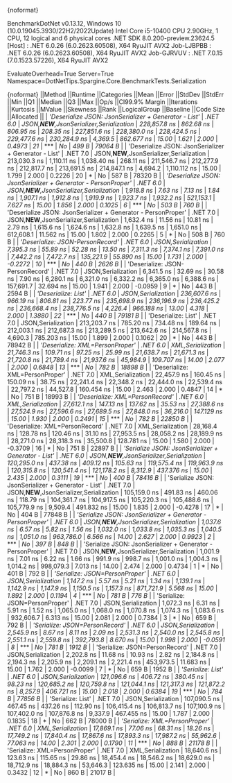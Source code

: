 {noformat}

BenchmarkDotNet v0.13.12, Windows 10 (10.0.19045.3930/22H2/2022Update)
Intel Core i5-10400 CPU 2.90GHz, 1 CPU, 12 logical and 6 physical cores
.NET SDK 8.0.200-preview.23624.5
  [Host]     : .NET 6.0.26 (6.0.2623.60508), X64 RyuJIT AVX2
  Job-LJBPBB : .NET 6.0.26 (6.0.2623.60508), X64 RyuJIT AVX2
  Job-GJRVUV : .NET 7.0.15 (7.0.1523.57226), X64 RyuJIT AVX2

EvaluateOverhead=True  Server=True  Namespace=DotNetTips.Spargine.Core.BenchmarkTests.Serialization  

{noformat}
||Method                                                              ||Runtime  ||Categories                                ||Mean         ||Error       ||StdDev      ||StdErr    ||Min          ||Q1           ||Median       ||Q3           ||Max          ||Op/s      ||CI99.9% Margin ||Iterations ||Kurtosis ||MValue ||Skewness ||Rank ||LogicalGroup ||Baseline ||Code Size ||Allocated ||
| *'Deserialize JSON: JsonSerializer + Generator - List<PersonProper>'* | *.NET 6.0* | *JSON,**NEW**,JsonSerializer,Serialization* | *228,857.8 ns* |   *862.68 ns* |   *806.95 ns* | *208.35 ns* | *227,851.6 ns* | *228,380.0 ns* | *228,424.5 ns* | *229,477.6 ns* | *230,284.9 ns* |   *4,369.5* |     *862.677 ns* |      *15.00* |    *1.621* |  *2.000* |   *0.4973* |   *21* | ***            | *No*       |     *499 B* |   *79064 B* |
| 'Deserialize JSON: JsonSerializer + Generator - List<PersonProper>' | .NET 7.0 | JSON,**NEW**,JsonSerializer,Serialization | 213,030.3 ns | 1,110.11 ns | 1,038.40 ns | 268.11 ns | 211,546.7 ns | 212,277.9 ns | 212,817.7 ns | 213,691.5 ns | 214,847.1 ns |   4,694.2 |   1,110.112 ns |      15.00 |    1.799 |  2.000 |   0.2226 |   20 | *            | No       |     587 B |   78320 B |
| *'Deserialize JSON: JsonSerializer + Generator - PersonProper'*       | *.NET 6.0* | *JSON,**NEW**,JsonSerializer,Serialization* |   *1,918.8 ns* |     *7.63 ns* |     *7.13 ns* |   *1.84 ns* |   *1,907.1 ns* |   *1,912.8 ns* |   *1,919.9 ns* |   *1,923.7 ns* |   *1,932.2 ns* | *521,153.1* |       *7.627 ns* |      *15.00* |    *1.856* |  *2.000* |   *0.1025* |    *6* | ***            | *No*       |     *503 B* |     *760 B* |
| 'Deserialize JSON: JsonSerializer + Generator - PersonProper'       | .NET 7.0 | JSON,**NEW**,JsonSerializer,Serialization |   1,632.4 ns |    11.56 ns |    10.81 ns |   2.79 ns |   1,615.6 ns |   1,624.6 ns |   1,632.8 ns |   1,639.5 ns |   1,651.0 ns | 612,608.1 |      11.562 ns |      15.00 |    1.802 |  2.000 |   0.2265 |    5 | *            | No       |     508 B |     760 B |
| *'Deserialize: JSON-PersonRecord'*                                    | *.NET 6.0* | *JSON,Serialization*                        |   *7,395.3 ns* |    *55.89 ns* |    *52.28 ns* |  *13.50 ns* |   *7,311.3 ns* |   *7,374.1 ns* |   *7,391.0 ns* |   *7,442.2 ns* |   *7,472.7 ns* | *135,221.9* |      *55.890 ns* |      *15.00* |    *1.731* |  *2.000* |  *-0.2272* |   *10* | ***            | *No*       |     *440 B* |    *2626 B* |
| 'Deserialize: JSON-PersonRecord'                                    | .NET 7.0 | JSON,Serialization                        |   6,341.5 ns |    32.69 ns |    30.58 ns |   7.90 ns |   6,280.1 ns |   6,321.0 ns |   6,332.2 ns |   6,365.0 ns |   6,388.6 ns | 157,691.7 |      32.694 ns |      15.00 |    1.941 |  2.000 |  -0.0959 |    9 | *            | No       |     443 B |    2594 B |
| *'Deserialize: List<PersonProper>'*                                   | *.NET 6.0* | *JSON,Serialization*                        | *236,607.6 ns* |   *966.19 ns* |   *806.81 ns* | *223.77 ns* | *235,698.9 ns* | *236,196.9 ns* | *236,425.2 ns* | *236,668.4 ns* | *238,776.5 ns* |   *4,226.4* |     *966.188 ns* |      *13.00* |    *4.318* |  *2.000* |   *1.3880* |   *22* | ***            | *No*       |     *440 B* |   *79181 B* |
| 'Deserialize: List<PersonProper>'                                   | .NET 7.0 | JSON,Serialization                        | 213,203.7 ns |   785.20 ns |   734.48 ns | 189.64 ns | 212,003.1 ns | 212,687.3 ns | 213,289.5 ns | 213,642.6 ns | 214,567.8 ns |   4,690.3 |     785.203 ns |      15.00 |    1.899 |  2.000 |   0.1062 |   20 | *            | No       |     443 B |   78942 B |
| *'Deserialize: XML=PersonProper'*                                     | *.NET 6.0* | *XML,Serialization*                         |  *21,746.3 ns* |   *109.71 ns* |    *97.25 ns* |  *25.99 ns* |  *21,638.7 ns* |  *21,671.3 ns* |  *21,720.8 ns* |  *21,789.4 ns* |  *21,937.6 ns* |  *45,984.9* |     *109.707 ns* |      *14.00* |    *2.077* |  *2.000* |   *0.6848* |   *13* | ***            | *No*       |     *782 B* |   *18898 B* |
| 'Deserialize: XML=PersonProper'                                     | .NET 7.0 | XML,Serialization                         |  22,457.9 ns |   160.45 ns |   150.09 ns |  38.75 ns |  22,241.4 ns |  22,348.2 ns |  22,444.0 ns |  22,539.4 ns |  22,797.2 ns |  44,527.8 |     160.454 ns |      15.00 |    2.463 |  2.000 |   0.4847 |   14 | *            | No       |     751 B |   18993 B |
| *'Deserialize: XML=PersonRecord'*                                     | *.NET 6.0* | *XML,Serialization*                         |  *27,612.1 ns* |   *147.13 ns* |   *137.62 ns* |  *35.53 ns* |  *27,388.6 ns* |  *27,524.9 ns* |  *27,596.6 ns* |  *27,689.5 ns* |  *27,848.0 ns* |  *36,216.0* |     *147.129 ns* |      *15.00* |    *1.930* |  *2.000* |   *0.2491* |   *15* | ***            | *No*       |     *782 B* |   *22850 B* |
| 'Deserialize: XML=PersonRecord'                                     | .NET 7.0 | XML,Serialization                         |  28,168.4 ns |   128.78 ns |   120.46 ns |  31.10 ns |  27,953.5 ns |  28,058.2 ns |  28,189.9 ns |  28,271.0 ns |  28,318.3 ns |  35,500.8 |     128.781 ns |      15.00 |    1.580 |  2.000 |  -0.3709 |   16 | *            | No       |     751 B |   22897 B |
| *'Serialize JSON: JsonSerializer + Generator - List<PersonProper>'*   | *.NET 6.0* | *JSON,**NEW**,JsonSerializer,Serialization* | *120,295.0 ns* |   *437.38 ns* |   *409.12 ns* | *105.63 ns* | *119,575.4 ns* | *119,963.9 ns* | *120,315.8 ns* | *120,541.4 ns* | *121,178.2 ns* |   *8,312.9* |     *437.376 ns* |      *15.00* |    *2.435* |  *2.000* |   *0.3111* |   *19* | ***            | *No*       |     *400 B* |   *78416 B* |
| 'Serialize JSON: JsonSerializer + Generator - List<PersonProper>'   | .NET 7.0 | JSON,**NEW**,JsonSerializer,Serialization | 105,159.0 ns |   491.83 ns |   460.06 ns | 118.79 ns | 104,361.7 ns | 104,917.5 ns | 105,220.3 ns | 105,488.6 ns | 105,779.9 ns |   9,509.4 |     491.832 ns |      15.00 |    1.835 |  2.000 |  -0.4278 |   17 | *            | No       |     404 B |   77848 B |
| *'Serialize JSON: JsonSerializer + Generator - PersonProper'*         | *.NET 6.0* | *JSON,**NEW**,JsonSerializer,Serialization* |   *1,037.6 ns* |     *6.57 ns* |     *5.82 ns* |   *1.56 ns* |   *1,032.0 ns* |   *1,033.8 ns* |   *1,035.3 ns* |   *1,040.5 ns* |   *1,051.0 ns* | *963,786.0* |       *6.566 ns* |      *14.00* |    *2.627* |  *2.000* |   *0.9923* |    *2* | ***            | *No*       |     *397 B* |     *848 B* |
| 'Serialize JSON: JsonSerializer + Generator - PersonProper'         | .NET 7.0 | JSON,**NEW**,JsonSerializer,Serialization |   1,001.9 ns |     7.01 ns |     6.22 ns |   1.66 ns |     991.9 ns |     998.7 ns |   1,001.0 ns |   1,004.3 ns |   1,014.2 ns | 998,079.3 |       7.013 ns |      14.00 |    2.474 |  2.000 |   0.4734 |    1 | *            | No       |     401 B |     792 B |
| *'Serialize: JSON=PersonProper'*                                      | *.NET 6.0* | *JSON,Serialization*                        |   *1,147.2 ns* |     *5.57 ns* |     *5.21 ns* |   *1.34 ns* |   *1,139.1 ns* |   *1,142.9 ns* |   *1,147.9 ns* |   *1,150.5 ns* |   *1,157.3 ns* | *871,721.9* |       *5.568 ns* |      *15.00* |    *1.892* |  *2.000* |   *0.1194* |    *4* | ***            | *No*       |     *781 B* |     *776 B* |
| 'Serialize: JSON=PersonProper'                                      | .NET 7.0 | JSON,Serialization                        |   1,072.3 ns |     6.31 ns |     5.91 ns |   1.52 ns |   1,065.0 ns |   1,068.0 ns |   1,070.8 ns |   1,074.3 ns |   1,083.6 ns | 932,606.7 |       6.313 ns |      15.00 |    2.081 |  2.000 |   0.7384 |    3 | *            | No       |     659 B |     792 B |
| *'Serialize: JSON=PersonRecord'*                                      | *.NET 6.0* | *JSON,Serialization*                        |   *2,545.9 ns* |     *8.67 ns* |     *8.11 ns* |   *2.09 ns* |   *2,531.3 ns* |   *2,540.0 ns* |   *2,545.8 ns* |   *2,551.1 ns* |   *2,559.8 ns* | *392,793.8* |       *8.670 ns* |      *15.00* |    *1.998* |  *2.000* |  *-0.0591* |    *8* | ***            | *No*       |     *781 B* |    *1912 B* |
| 'Serialize: JSON=PersonRecord'                                      | .NET 7.0 | JSON,Serialization                        |   2,202.8 ns |    11.68 ns |    10.93 ns |   2.82 ns |   2,184.8 ns |   2,194.3 ns |   2,205.9 ns |   2,209.1 ns |   2,221.4 ns | 453,973.5 |      11.683 ns |      15.00 |    1.762 |  2.000 |  -0.0099 |    7 | *            | No       |     659 B |    1952 B |
| *'Serialize: List<PersonProper>'*                                     | *.NET 6.0* | *JSON,Serialization*                        | *121,096.6 ns* |   *406.72 ns* |   *380.45 ns* |  *98.23 ns* | *120,685.2 ns* | *120,759.8 ns* | *121,044.1 ns* | *121,317.3 ns* | *121,872.2 ns* |   *8,257.9* |     *406.721 ns* |      *15.00* |    *2.018* |  *2.000* |   *0.6384* |   *19* | ***            | *No*       |     *784 B* |   *77856 B* |
| 'Serialize: List<PersonProper>'                                     | .NET 7.0 | JSON,Serialization                        | 107,090.5 ns |   467.45 ns |   437.26 ns | 112.90 ns | 106,415.4 ns | 106,813.7 ns | 107,100.9 ns | 107,402.0 ns | 107,876.8 ns |   9,337.9 |     467.455 ns |      15.00 |    1.787 |  2.000 |   0.1835 |   18 | *            | No       |     662 B |   78000 B |
| *'Serialize: XML=PersonProper'*                                       | *.NET 6.0* | *XML,Serialization*                         |  *17,869.1 ns* |    *77.06 ns* |    *68.31 ns* |  *18.26 ns* |  *17,749.2 ns* |  *17,840.4 ns* |  *17,867.6 ns* |  *17,893.3 ns* |  *17,987.2 ns* |  *55,962.6* |      *77.063 ns* |      *14.00* |    *2.301* |  *2.000* |   *0.1790* |   *11* | ***            | *No*       |     *888 B* |   *21178 B* |
| 'Serialize: XML=PersonProper'                                       | .NET 7.0 | XML,Serialization                         |  18,640.6 ns |   123.63 ns |   115.65 ns |  29.86 ns |  18,454.4 ns |  18,546.2 ns |  18,629.0 ns |  18,712.9 ns |  18,884.3 ns |  53,646.3 |     123.635 ns |      15.00 |    2.141 |  2.000 |   0.3432 |   12 | *            | No       |     860 B |   21017 B |
